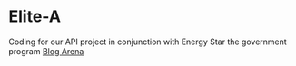# Elite-A
Coding for our API project in conjunction with Energy Star the government program
<a href="https://blog.eliteappliance.com">Blog Arena</a>

